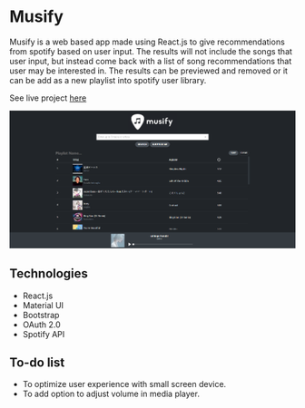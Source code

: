 # Musify

Musify is a web based app made using React.js to give recommendations from spotify based on user input. The results will not include the songs that user input, but instead come back with a list of song recommendations that user may be interested in. The results can be previewed and removed or it can be add as a new playlist into spotify user library.

See live project [here](https://mymusify.netlify.app)

![Alt text](./public/Screenshot%202022-08-05%20080029.png "Optional title")

## Technologies

- React.js
- Material UI
- Bootstrap
- OAuth 2.0 
- Spotify API

## To-do list

- To optimize user experience with small screen device.
- To add option to adjust volume in media player.